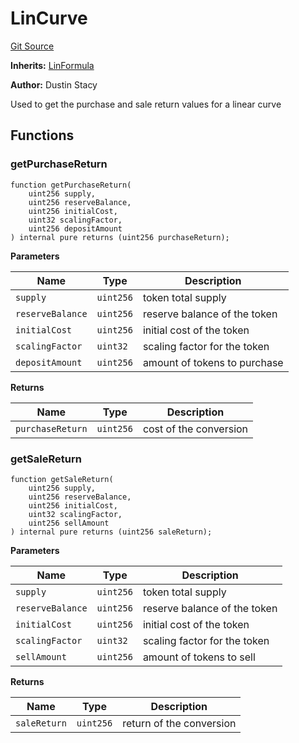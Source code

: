 # LinCurve
[Git Source](https://github.com/dustinstacy/boncurs/blob/02ed8078bd89ba19394d69164a2bad75906f2c24/contracts/linear/LinCurve.sol)

**Inherits:**
[LinFormula](/contracts/linear/LinFormula.sol/abstract.LinFormula.md)

**Author:**
Dustin Stacy

Used to get the purchase and sale return values for a linear curve


## Functions
### getPurchaseReturn


```solidity
function getPurchaseReturn(
    uint256 supply,
    uint256 reserveBalance,
    uint256 initialCost,
    uint32 scalingFactor,
    uint256 depositAmount
) internal pure returns (uint256 purchaseReturn);
```
**Parameters**

|Name|Type|Description|
|----|----|-----------|
|`supply`|`uint256`|token total supply|
|`reserveBalance`|`uint256`|reserve balance of the token|
|`initialCost`|`uint256`|initial cost of the token|
|`scalingFactor`|`uint32`|scaling factor for the token|
|`depositAmount`|`uint256`|amount of tokens to purchase|

**Returns**

|Name|Type|Description|
|----|----|-----------|
|`purchaseReturn`|`uint256`|cost of the conversion|


### getSaleReturn


```solidity
function getSaleReturn(
    uint256 supply,
    uint256 reserveBalance,
    uint256 initialCost,
    uint32 scalingFactor,
    uint256 sellAmount
) internal pure returns (uint256 saleReturn);
```
**Parameters**

|Name|Type|Description|
|----|----|-----------|
|`supply`|`uint256`|token total supply|
|`reserveBalance`|`uint256`|reserve balance of the token|
|`initialCost`|`uint256`|initial cost of the token|
|`scalingFactor`|`uint32`|scaling factor for the token|
|`sellAmount`|`uint256`|amount of tokens to sell|

**Returns**

|Name|Type|Description|
|----|----|-----------|
|`saleReturn`|`uint256`|return of the conversion|


